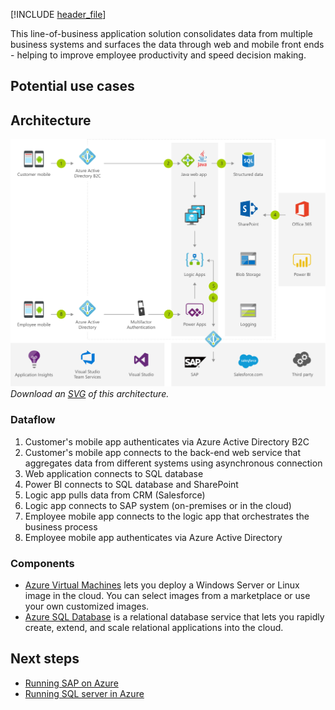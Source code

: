[!INCLUDE [header_file](../../../includes/sol-idea-header.md)]

This line-of-business application solution consolidates data from multiple business systems and surfaces the data through web and mobile front ends - helping to improve employee productivity and speed decision making.

## Potential use cases



## Architecture

![Architecture Diagram](../media/adding-a-modern-web-and-mobile-frontend-to-a-legacy-claims-processing-application.png)
*Download an [SVG](../media/adding-a-modern-web-and-mobile-frontend-to-a-legacy-claims-processing-application.svg) of this architecture.*

### Dataflow

1. Customer's mobile app authenticates via Azure Active Directory B2C
1. Customer's mobile app connects to the back-end web service that aggregates data from different systems using asynchronous connection
1. Web application connects to SQL database
1. Power BI connects to SQL database and SharePoint
1. Logic app pulls data from CRM (Salesforce)
1. Logic app connects to SAP system (on-premises or in the cloud)
1. Employee mobile app connects to the logic app that orchestrates the business process
1. Employee mobile app authenticates via Azure Active Directory

### Components

* [Azure Virtual Machines](https://azure.microsoft.com/services/virtual-machines) lets you deploy a Windows Server or Linux image in the cloud. You can select images from a marketplace or use your own customized images.
* [Azure SQL Database](https://azure.microsoft.com/services/sql-database) is a relational database service that lets you rapidly create, extend, and scale relational applications into the cloud.

## Next steps

* [Running SAP on Azure](/azure/virtual-machines/workloads/sap/get-started?toc=%2fazure%2fvirtual-machines%2fwindows%2fclassic%2ftoc.json)
* [Running SQL server in Azure](/azure/sql-database/sql-database-get-started-portal)
